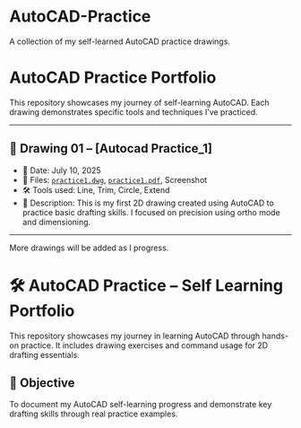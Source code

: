 # AutoCAD-Practice
A collection of my self-learned AutoCAD practice drawings.
# AutoCAD Practice Portfolio

This repository showcases my journey of self-learning AutoCAD. Each drawing demonstrates specific tools and techniques I’ve practiced.

---

## 📘 Drawing 01 – [Autocad Practice_1]
- 📅 Date: July 10, 2025
- 📂 Files: [`practice1.dwg`](./practice1.dwg), [`practice1.pdf`](./practice1.pdf), Screenshot
- 🛠️ Tools used: Line, Trim, Circle, Extend
- 📝 Description: This is my first 2D drawing created using AutoCAD to practice basic drafting skills. I focused on precision using ortho mode and dimensioning.

---

More drawings will be added as I progress.

# 🛠️ AutoCAD Practice – Self Learning Portfolio

This repository showcases my journey in learning AutoCAD through hands-on practice. It includes drawing exercises and command usage for 2D drafting essentials.
## 🎯 Objective

To document my AutoCAD self-learning progress and demonstrate key drafting skills through real practice examples.



